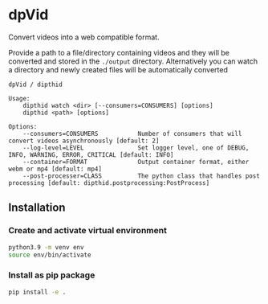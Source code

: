 # dpVid

Convert videos into a web compatible format. 

Provide a path to a file/directory containing videos and they will be converted and stored in the `./output` directory.
Alternatively you can watch a directory and newly created files will be automatically converted

```
dpVid / dipthid

Usage:
    dipthid watch <dir> [--consumers=CONSUMERS] [options]
    dipthid <path> [options]

Options:
    --consumers=CONSUMERS           Number of consumers that will convert videos asynchronously [default: 2]
    --log-level=LEVEL               Set logger level, one of DEBUG, INFO, WARNING, ERROR, CRITICAL [default: INFO]
    --container=FORMAT              Output container format, either webm or mp4 [default: mp4]
    --post-processer=CLASS          The python class that handles post processing [default: dipthid.postprocessing:PostProcess]
```

## Installation

### Create and activate virtual environment

```bash
python3.9 -m venv env
source env/bin/activate
```

### Install as pip package

```bash
pip install -e .
```

